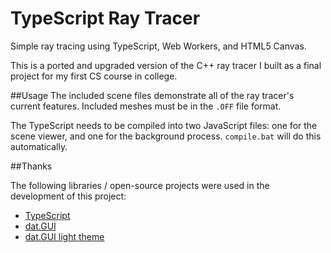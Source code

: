 # TypeScript Ray Tracer
Simple ray tracing using TypeScript, Web Workers, and HTML5 Canvas.

This is a ported and upgraded version of the C++ ray tracer I built as a final project for my first CS course in college.

##Usage
The included scene files demonstrate all of the ray tracer's current features. Included meshes must be in the `.OFF` file format.

The TypeScript needs to be compiled into two JavaScript files: one for the scene viewer, and one for the background process. `compile.bat` will do this automatically.

##Thanks

The following libraries / open-source projects were used in the development of this project:
* [TypeScript](http://www.typescriptlang.org/)
* [dat.GUI](https://github.com/dataarts/dat.gui)
* [dat.GUI light theme](https://github.com/liabru/dat-gui-light-theme)
